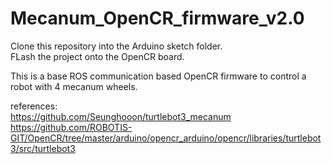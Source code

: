 # Mecanum_OpenCR_firmware_v2.0

Clone this repository into the Arduino sketch folder. <br>
FLash the project onto the OpenCR board. <br>

This is a base ROS communication based OpenCR firmware to control a robot with 4 mecanum wheels.<br>

references:<br>
https://github.com/Seunghooon/turtlebot3_mecanum<br>
https://github.com/ROBOTIS-GIT/OpenCR/tree/master/arduino/opencr_arduino/opencr/libraries/turtlebot3/src/turtlebot3<br>
